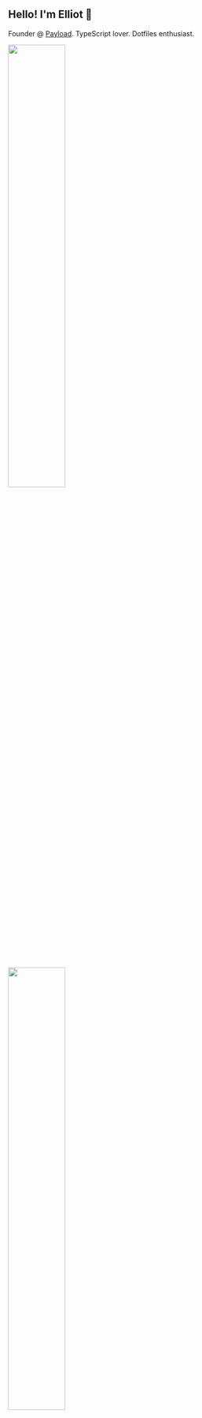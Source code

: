 ## Hello! I'm Elliot 👋

Founder @ [Payload](https://github.com/payloadcms/payload). TypeScript lover. Dotfiles enthusiast.

<img width="48%" src="https://github-readme-stats.vercel.app/api?username=denolfe&theme=transparent&show_icons=true" />
<br />
<img width="48%" src="https://github-readme-streak-stats.herokuapp.com/?user=denolfe&theme=transparent&show_icons=true" />
